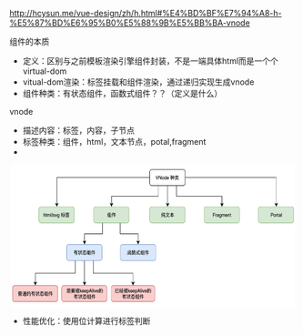 http://hcysun.me/vue-design/zh/h.html#%E4%BD%BF%E7%94%A8-h-%E5%87%BD%E6%95%B0%E5%88%9B%E5%BB%BA-vnode

组件的本质
- 定义：区别与之前模板渲染引擎组件封装，不是一端具体html而是一个个virtual-dom
- vitual-dom渲染：标签挂载和组件渲染，通过递归实现生成vnode
- 组件种类：有状态组件，函数式组件？？（定义是什么）

vnode
- 描述内容：标签，内容，子节点
- 标签种类：组件，html，文本节点，potal,fragment
- 
<img style="margin: auto;display: block;" src="./assets/vnode.png" width="500px" height="250px"/> 

- 性能优化：使用位计算进行标签判断
